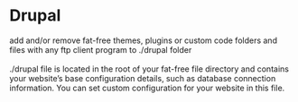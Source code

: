 # Drupal

add and/or remove fat-free themes, plugins or custom code folders and files with any ftp client program to ./drupal folder
<br /><br />./drupal file is located in the root of your fat-free file directory and contains your website’s base configuration details, such as database connection information.
You can set custom configuration for your website in this file.
